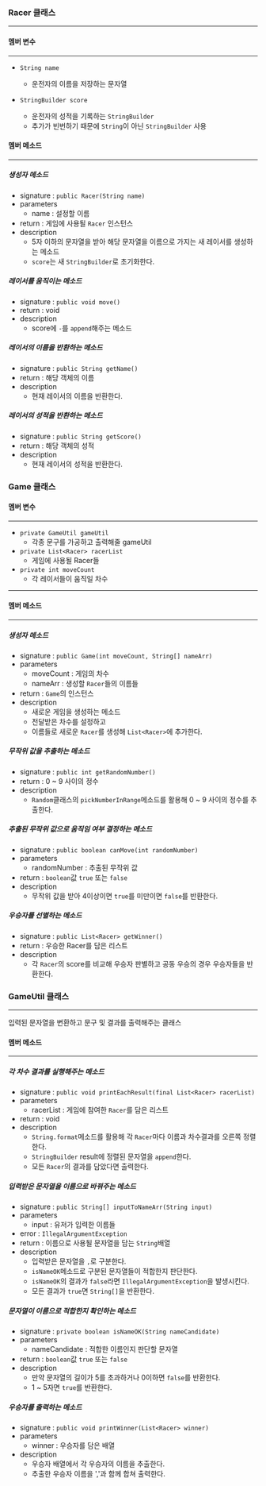 ### Racer 클래스 

---
#### 멤버 변수

---
- `String name`
  - 운전자의 이름을 저장하는 문자열

- `StringBuilder score`
  - 운전자의 성적을 기록하는 `StringBuilder`
  - 추가가 빈번하기 때문에 `String`이 아닌 `StringBuilder` 사용

#### 멤버 메소드

---
##### 생성자 메소드
- signature : `public Racer(String name)`
- parameters
  - name : 설정할 이름
- return : 게임에 사용될 `Racer` 인스턴스
- description
  - 5자 이하의 문자열을 받아 해당 문자열을 이름으로 가지는 새 레이서를 생성하는 메소드
  - `score`는 새 `StringBuilder`로 초기화한다.

##### 레이서를 움직이는 메소드
- signature : `public void move()`
- return : void
- description 
  - score에 `-`를 `append`해주는 메소드

##### 레이서의 이름을 반환하는 메소드
- signature : `public String getName()`
- return : 해당 객체의 이름
- description
  - 현재 레이서의 이름을 반환한다.

##### 레이서의 성적을 반환하는 메소드
- signature : `public String getScore()`
- return : 해당 객체의 성적
- description
  - 현재 레이서의 성적을 반환한다.

### Game 클래스

#### 멤버 변수

---
- `private GameUtil gameUtil`
  - 각종 문구를 가공하고 출력해줄 gameUtil
- `private List<Racer> racerList`
  - 게임에 사용될 Racer들
- `private int moveCount`
  - 각 레이서들이 움직일 차수
---
#### 멤버 메소드

---

##### 생성자 메소드
- signature : `public Game(int moveCount, String[] nameArr)`
- parameters
  - moveCount : 게임의 차수
  - nameArr : 생성할 `Racer`들의 이름들
- return : `Game`의 인스턴스
- description
  - 새로운 게임을 생성하는 메소드
  - 전달받은 차수를 설정하고
  - 이름들로 새로운 `Racer`를 생성해 `List<Racer>`에 추가한다.

##### 무작위 값을 추출하는 메소드
- signature : `public int getRandomNumber()`
- return : 0 ~ 9 사이의 정수
- description
  - `Random`클래스의 `pickNumberInRange`메소드를 활용해 0 ~ 9 사이의 정수를 추출한다.

##### 추출된 무작위 값으로 움직임 여부 결정하는 메소드
- signature : `public boolean canMove(int randomNumber)`
- parameters
  - randomNumber : 추출된 무작위 값
- return : `boolean`값 `true` 또는 `false`
- description
  - 무작위 값을 받아 4이상이면 `true`를 미만이면 `false`를 반환한다.


##### 우승자를 선별하는 메소드
- signature : `public List<Racer> getWinner()`
- return : 우승한 Racer를 담은 리스트
- description
  - 각 `Racer`의 score를 비교해 우승자 판별하고 공동 우승의 경우 우승자들을 반환한다.

### GameUtil 클래스

---
입력된 문자열을 변환하고 문구 및 결과를 출력해주는 클래스

#### 멤버 메소드

---

##### 각 차수 결과를 실행해주는 메소드
- signature : `public void printEachResult(final List<Racer> racerList)`
- parameters
  - racerList : 게임에 참여한 `Racer`를 담은 리스트
- return : void
- description
  - `String.format`메소드를 활용해 각 `Racer`마다 이름과 차수결과를 오른쪽 정렬한다.
  - `StringBuilder` result에 정렬된 문자열을 `append`한다.
  - 모든 `Racer`의 결과를 담았다면 출력한다.

##### 입력받은 문자열을 이름으로 바꿔주는 메소드
- signature : `public String[] inputToNameArr(String input)`
- parameters
  - input : 유저가 입력한 이름들
- error : `IllegalArgumentException`
- return : 이름으로 사용될 문자열을 담는 `String`배열
- description
  - 입력받은 문자열을 `,`로 구분한다.
  - `isNameOK`메소드로 구분된 문자열들이 적합한지 판단한다.
  - `isNameOK`의 결과가 `false`라면 `IllegalArgumentException`을 발생시킨다.
  - 모든 결과가 `true`면 `String[]`을 반환한다.

##### 문자열이 이름으로 적합한지 확인하는 메소드
- signature : `private boolean isNameOK(String nameCandidate)`
- parameters
  - nameCandidate : 적합한 이름인지 판단할 문자열
- return : `boolean`값 `true` 또는 `false`
- description
  - 만약 문자열의 길이가 5를 초과하거나 0이하면 `false`를 반환한다.
  - 1 ~ 5자면 `true`를 반환한다.

##### 우승자를 출력하는 메소드
- signature : `public void printWinner(List<Racer> winner)`
- parameters
  - winner : 우승자를 담은 배열
- description
  - 우승자 배열에서 각 우승자의 이름을 추출한다.
  - 추출한 우승자 이름을 ','과 함께 합쳐 출력한다.
